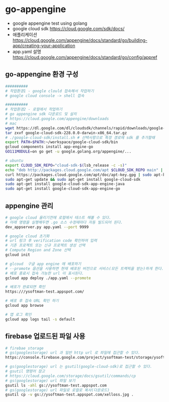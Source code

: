 # go-appengine

- google appengine test using golang
- google cloud sdk https://cloud.google.com/sdk/docs/
- 애플리케이션  https://cloud.google.com/appengine/docs/standard/go/building-app/creating-your-application
- app.yaml 설명 https://cloud.google.com/appengine/docs/standard/go/config/appref

## go-appengine 환경 구성

```bash
##########
# 작업환경1 - google clould 접속해서 작업하기
# google cloud console -> shell 접속

##########
# 작업환경2 - 로컬에서 작업하기
# go appengine sdk 다운로드 및 설치
# https://cloud.google.com/appengine/downloads
# mac
wget https://dl.google.com/dl/cloudsdk/channels/rapid/downloads/google-cloud-sdk-228.0.0-darwin-x86_64.tar.gz
tar zxvf google-cloud-sdk-228.0.0-darwin-x86_64.tar.gz
# ./google-cloud-sdk/install.sh # 선택사항으로 특정 경로에 sdk 를 추가할때
export PATH=$PATH:~/workspace/google-cloud-sdk/bin
gcloud components install app-engine-go
GO111MODULE=on go get -u google.golang.org/appengine/...

# ubuntu
export CLOUD_SDK_REPO="cloud-sdk-$(lsb_release -c -s)"
echo "deb http://packages.cloud.google.com/apt $CLOUD_SDK_REPO main" | sudo tee -a /etc/apt/sources.list.d/google-cloud-sdk.list
curl https://packages.cloud.google.com/apt/doc/apt-key.gpg | sudo apt-key add -
sudo apt-get update && sudo apt-get install google-cloud-sdk
sudo apt-get install google-cloud-sdk-app-engine-java
sudo apt-get install google-cloud-sdk-app-engine-go
```

## appengine 관리

```bash
# google cloud 올리기전에 로컬에서 테스트 해볼 수 있다.
# 아래 명령을 실행해두면 .go 소스 수정때마다 자동 빌드되어 된다.
dev_appserver.py app.yaml --port 9999

# google cloud 초기화
# url 링크 후 verification code 확인하여 입력
# 기존 프로젝트 또는 신규 프로젝트 생성 선택
# Compute Region and Zone 선택
gcloud init

# glcoud  구글 app engine 에 배포하기
# --promote 옵션을 사용하면 현재 배포된 버전으로 서비스(모든 트랙픽을 받는)하게 한다.
# 배포 종료시 접속 가능한 url 이 표시된다.
gcloud app deploy ./app.yaml --promote

# 배포가 완료되면 확인
https:///ysoftman-test.appspot.com/

# 배포 후 접속 URL 확인 하기
gcloud app browse

# 앱 로그 확인
gcloud app logs tail -s default
```

## firebase 업로드된 파일 사용

```bash
# firebae storage
# gs(googlestorage) url 과 일반 http url 로 파일에 접근할 수 있다.
https://console.firebase.google.com/project/ysoftman-test/storage/ysoftman-test.appspot.com/files

# gs(googlestorage) url 는 gsutil(google-cloud-sdk)로 접근할 수 있다.
# gsutil 명령어 참고
# https://cloud.google.com/storage/docs/gsutil/commands/cp
# gs(googlestorage) url 파일 보기
gsutil ls -ahl gs://ysoftman-test.appspot.com
# gs(googlestorage) url 파일로 로컬로 복사(다운로드)
gsutil cp -v gs://ysoftman-test.appspot.com/xelloss.jpg .
```